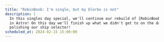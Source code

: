 ```yaml
---
title: "RobinBoob: I'm single, but my blorbo is not"
description: |
  In this singles day special, we'll continue our rebuild of [RobinBoob](https://www.robinboob.com)
  in Astro! On this day we'll finish up what we didn't get to on the day before, then move on to
  polishing our ship selector!
scheduled_at: 2024-02-15 15:00:00
---
```

